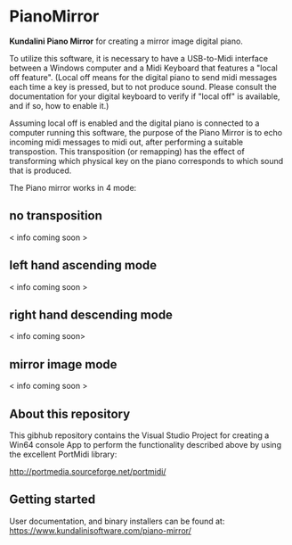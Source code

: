 ﻿# PianoMirror**Kundalini Piano Mirror** for creating a mirror image digital piano. To utilize this software, it is necessary to have a USB-to-Midi interface between a Windows computer and a Midi Keyboard that features a "local off feature". (Local off means for the digital piano to send midi messages each time a key is pressed, but to not produce sound. Please consult the documentation for your digital keyboard to verify if "local off" is available, and if so, how to enable it.)Assuming local off is enabled and the digital piano is connected to a computer running this software, the purpose of the Piano Mirror is to echo incoming midi messages to midi out, after performing a suitable transpostion. This transposition (or remapping) has the effect of transforming which physical key on the piano corresponds to which sound that is produced. The Piano mirror works in 4 mode:## no transposition< info coming soon >## left hand ascending mode < info coming soon >## right hand descending mode< info coming soon>## mirror image mode< info coming soon > ## About this repositoryThis gibhub repository contains the Visual Studio Project for creating a Win64 console App to perform the functionality described above by using the excellent PortMidi library:http://portmedia.sourceforge.net/portmidi/## Getting startedUser documentation, and binary installers can be found at: https://www.kundalinisoftware.com/piano-mirror/